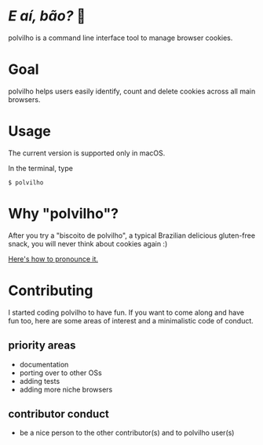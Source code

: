 # *E aí, bão?* 🤠

polvilho is a command line interface tool to manage browser cookies.

# Goal

polvilho helps users easily identify, count and delete cookies across all main browsers. 

# Usage

The current version is supported only in macOS.

In the terminal, type
```
$ polvilho
```

# Why "polvilho"?

After you try a "biscoito de polvilho", a typical Brazilian delicious gluten-free snack, you will never think about cookies again :)

[Here's how to pronounce it.](https://youtu.be/Az6qhJYddU8?feature=shared&t=12)

# Contributing

I started coding polvilho to have fun. If you want to come along and have fun too, here are some areas of interest and a minimalistic code of conduct.

## priority areas
- documentation
- porting over to other OSs
- adding tests
- adding more niche browsers

## contributor conduct
- be a nice person to the other contributor(s) and to polvilho user(s)
